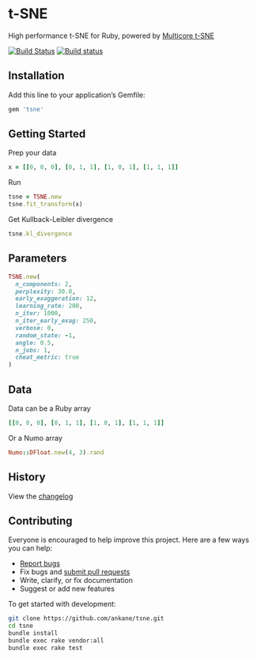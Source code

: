# t-SNE

High performance t-SNE for Ruby, powered by [Multicore t-SNE](https://github.com/DmitryUlyanov/Multicore-TSNE)

[![Build Status](https://travis-ci.org/ankane/tsne.svg?branch=master)](https://travis-ci.org/ankane/tsne) [![Build status](https://ci.appveyor.com/api/projects/status/m34jqhy8r4q5u3cw/branch/master?svg=true)](https://ci.appveyor.com/project/ankane/tsne/branch/master)

## Installation

Add this line to your application’s Gemfile:

```ruby
gem 'tsne'
```

## Getting Started

Prep your data

```ruby
x = [[0, 0, 0], [0, 1, 1], [1, 0, 1], [1, 1, 1]]
```

Run

```ruby
tsne = TSNE.new
tsne.fit_transform(x)
```

Get Kullback-Leibler divergence

```ruby
tsne.kl_divergence
```

## Parameters

```ruby
TSNE.new(
  n_components: 2,
  perplexity: 30.0,
  early_exaggeration: 12,
  learning_rate: 200,
  n_iter: 1000,
  n_iter_early_exag: 250,
  verbose: 0,
  random_state: -1,
  angle: 0.5,
  n_jobs: 1,
  cheat_metric: true
)
```

## Data

Data can be a Ruby array

```ruby
[[0, 0, 0], [0, 1, 1], [1, 0, 1], [1, 1, 1]]
```

Or a Numo array

```ruby
Numo::DFloat.new(4, 3).rand
```

## History

View the [changelog](https://github.com/ankane/tsne/blob/master/CHANGELOG.md)

## Contributing

Everyone is encouraged to help improve this project. Here are a few ways you can help:

- [Report bugs](https://github.com/ankane/tsne/issues)
- Fix bugs and [submit pull requests](https://github.com/ankane/tsne/pulls)
- Write, clarify, or fix documentation
- Suggest or add new features

To get started with development:

```sh
git clone https://github.com/ankane/tsne.git
cd tsne
bundle install
bundle exec rake vendor:all
bundle exec rake test
```
